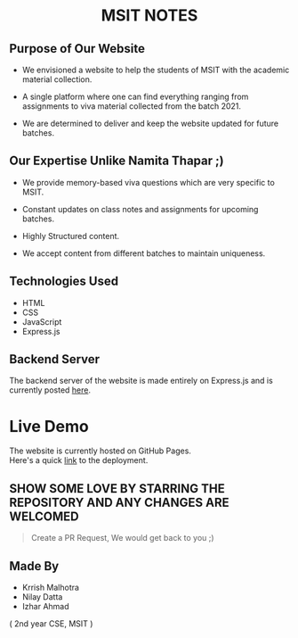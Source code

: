 <div align = "center">

# MSIT NOTES
</div>

## Purpose of Our Website  

- We envisioned a website to help the students of MSIT with the academic material collection.

- A single platform where one can find everything ranging from assignments to viva material collected from the batch 2021.

- We are determined to deliver and keep the website updated for future batches.

## Our Expertise Unlike Namita Thapar ;)

- We provide memory-based viva questions which are very specific to MSIT.

- Constant updates on class notes and assignments for upcoming batches.

- Highly Structured content.

- We accept content from different batches to maintain uniqueness.

## Technologies Used

- HTML
- CSS
- JavaScript
- Express.js

## Backend Server
The backend server of the website is made entirely on Express.js and is currently posted <a href="https://github.com/ota0912/msit-notes-server">here</a>.

# Live Demo
The website is currently hosted on GitHub Pages. 
<br>
Here's a quick <a href="https://ota0912.github.io/Genz-Horoscope/">link</a> to the deployment.

## SHOW SOME LOVE BY STARRING THE REPOSITORY AND ANY CHANGES ARE WELCOMED
> Create a PR Request, We would get back to you ;)

## Made By 
- Krrish Malhotra
- Nilay Datta
- Izhar Ahmad 

( 2nd year CSE, MSIT ) 
